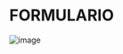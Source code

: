 # FORMULARIO
![image](https://github.com/ANA-ZAMBRANO/FORMULARIO/assets/169195758/c8d4fd50-0d25-4760-8b62-85ebe5e685a2)



